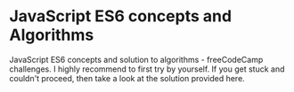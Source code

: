# JavaScript ES6 concepts and Algorithms
JavaScript ES6 concepts and solution to algorithms - freeCodeCamp challenges. I highly recommend to first try by yourself. If you get stuck and couldn't proceed, then take a look at the solution provided here.

